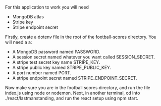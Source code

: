 For this application to work you will need
- MongoDB atlas
- Stripe key
- Stripe endpoint secret

Firstly, create a dotenv file in the root of the football-scores directory. You will need a a:
- A MongoDB password named PASSWORD.
- A session secret named whatever you want called SESSION_SECRET.
- A stripe test secret key name STRIPE_KEY.
- A stripe public key named STRIPE_PUBLIC_KEY.
- A port number named PORT.
- A stripe endpoint secret named STRIPE_ENDPOINT_SECRET.

Now make sure you are in the football scores directory, and run the file index.js using node or nodemon.
Next, in another terminal, cd into ./react/lastmanstanding, and run the react setup using npm start.
